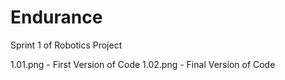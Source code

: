 # Endurance
Sprint 1 of Robotics Project

1.01.png - First Version of Code
1.02.png - Final Version of Code
